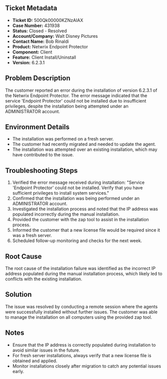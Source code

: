 ## Ticket Metadata
- **Ticket ID:** 500Qk00000KZNzAIAX
- **Case Number:** 431938
- **Status:** Closed - Resolved
- **Account/Company:** Walt Disney Pictures
- **Contact Name:** Bob Rinaldi
- **Product:** Netwrix Endpoint Protector
- **Component:** Client
- **Feature:** Client Install/Uninstall
- **Version:** 6.2.3.1

## Problem Description
The customer reported an error during the installation of version 6.2.3.1 of the Netwrix Endpoint Protector. The error message indicated that the service 'Endpoint Protector' could not be installed due to insufficient privileges, despite the installation being attempted under an ADMINISTRATOR account.

## Environment Details
- The installation was performed on a fresh server.
- The customer had recently migrated and needed to update the agent.
- The installation was attempted over an existing installation, which may have contributed to the issue.

## Troubleshooting Steps
1. Verified the error message received during installation: "Service 'Endpoint Protector' could not be installed. Verify that you have sufficient privileges to install system services."
2. Confirmed that the installation was being performed under an ADMINISTRATOR account.
3. Investigated the installation process and noted that the IP address was populated incorrectly during the manual installation.
4. Provided the customer with the zap tool to assist in the installation process.
5. Informed the customer that a new license file would be required since it was a fresh server.
6. Scheduled follow-up monitoring and checks for the next week.

## Root Cause
The root cause of the installation failure was identified as the incorrect IP address populated during the manual installation process, which likely led to conflicts with the existing installation.

## Solution
The issue was resolved by conducting a remote session where the agents were successfully installed without further issues. The customer was able to manage the installation on all computers using the provided zap tool.

## Notes
- Ensure that the IP address is correctly populated during installation to avoid similar issues in the future.
- For fresh server installations, always verify that a new license file is obtained and applied.
- Monitor installations closely after migration to catch any potential issues early.